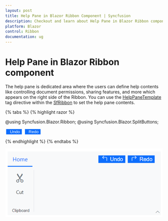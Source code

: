 ```yaml
---
layout: post
title: Help Pane in Blazor Ribbon Component | Syncfusion
description: Checkout and learn about Help Pane in Blazor Ribbon component in Blazor Server App and Blazor WebAssembly App.
platform: Blazor
control: Ribbon
documentation: ug
---
```


[SfRibbon]: https://help.syncfusion.com/cr/blazor/Syncfusion.Blazor.Ribbon.SfRibbon.html
[HelpPaneTemplate]: https://help.syncfusion.com/cr/blazor/Syncfusion.Blazor.Ribbon.HelpPaneTemplate.html

# Help Pane in Blazor Ribbon component

The help pane is dedicated area where the users can define help contents like controlling document permissions, sharing features, and more which appears on the right side of the Ribbon. You can use the [HelpPaneTemplate][HelpPaneTemplate] tag directive within the [SfRibbon][SfRibbon] to set the help pane contents.

{% tabs %}
{% highlight razor %}

@using Syncfusion.Blazor.Ribbon;
@using Syncfusion.Blazor.SplitButtons;

<div style="width:30%">
    <SfRibbon>
        <HelpPaneTemplate>
            <button class="action_btn"><div><span id="undo" class="e-icons e-undo"></span> Undo </div></button>
            <button class="action_btn"><div><span id="redo" class="e-icons e-redo"></span> Redo </div></button>
        </HelpPaneTemplate>
        <RibbonTabs>
            <RibbonTab HeaderText="Home">
                <RibbonGroups>
                    <RibbonGroup HeaderText="Clipboard">
                        <RibbonCollections>
                            <RibbonCollection>
                                <RibbonItems>
                                    <RibbonItem Type=RibbonItemType.Button AllowedSizes="RibbonItemSize.Large">
                                        <RibbonButtonSettings Content="Cut" IconCss="e-icons e-cut"></RibbonButtonSettings>
                                    </RibbonItem>
                                </RibbonItems>
                            </RibbonCollection>
                        </RibbonCollections>
                    </RibbonGroup>
                </RibbonGroups>
            </RibbonTab>
        </RibbonTabs>
    </SfRibbon>
</div>

<style>
    .action_btn {
        margin: 0px 3px;
        border: none;
        color: #ffffff;
        background-color: #0d6efd;
    }

    #undo, #redo {
        padding: 0px 3px;
    }
</style>

{% endhighlight %}
{% endtabs %}

![Blazor Ribbon help pane template.](./images/blazor-ribbon-helppane.png)